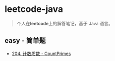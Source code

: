 # leetcode-java

> 个人在**leetcode**上的解答笔记，基于 Java 语言。

## easy - 简单题

- [204. 计数质数 - CountPrimes](src/easy/CountPrimes.java)